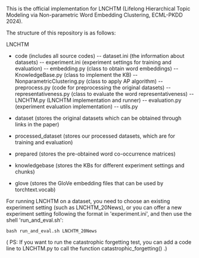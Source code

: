 This is the official implementation for LNCHTM (Lifelong Hierarchical Topic Modeling via Non-parametric Word Embedding Clustering, ECML-PKDD 2024).

The structure of this repository is as follows:

LNCHTM

- code (includes all source codes)
  -- dataset.ini (the information about datasets)
  -- experiment.ini (experiment settings for training and evaluation)
  -- embedding.py (class to obtain word embeddings)
  -- KnowledgeBase.py (class to implement the KB)
  -- NonparametricClustering.py (class to apply AP algorithm)
  -- preprocess.py (code for preprocessing the original datasets)
  -- representativeness.py (class to evaluate the word representativeness)
  -- LNCHTM.py (LNCHTM implementation and runner)
  -- evaluation.py (experiment evaluation implementation)
  -- utils.py 

- dataset (stores the original datasets which can be obtained through links in the paper)
- processed\_dataset (stores our processed datasets, which are for training and evaluation)
- prepared (stores the pre-obtained word co-occurrence matrices)
- knowledgebase (stores the KBs for different experiment settings and chunks)
- glove (stores the GloVe embedding files that can be used by torchtext.vocab)



For running LNCHTM on a dataset, you need to choose an existing experiment setting (such as LNCHTM_20News), or you can offer a new experiment setting following the format in 'experiment.ini', and then use the shell 'run_and_eval.sh':

```
bash run_and_eval.sh LNCHTM_20News
```

( PS: If you want to run the catastrophic forgetting test, you can add a code line to LNCHTM.py to call the function catastrophic_forgetting() .)

